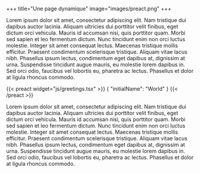 +++
title="Une page dynamique"
image="images/preact.png"
+++

Lorem ipsum dolor sit amet, consectetur adipiscing elit. Nam tristique dui dapibus auctor lacinia. Aliquam ultricies dui porttitor velit finibus, eget dictum orci vehicula. Mauris id accumsan nisi, quis porttitor quam. Morbi sed sapien et leo fermentum dictum. Nunc tincidunt enim non orci luctus molestie. Integer sit amet consequat lectus. Maecenas tristique mollis efficitur. Praesent condimentum scelerisque tristique. Aliquam vitae lacus nibh. Phasellus ipsum lectus, condimentum eget dapibus at, dignissim at urna. Suspendisse tincidunt augue mauris, eu molestie lorem dapibus in. Sed orci odio, faucibus vel lobortis eu, pharetra ac lectus. Phasellus et dolor at ligula rhoncus commodo.

{{< preact widget="js/greetings.tsx" >}}
{
  "initialName": "World"
}
{{< /preact >}}

Lorem ipsum dolor sit amet, consectetur adipiscing elit. Nam tristique dui dapibus auctor lacinia. Aliquam ultricies dui porttitor velit finibus, eget dictum orci vehicula. Mauris id accumsan nisi, quis porttitor quam. Morbi sed sapien et leo fermentum dictum. Nunc tincidunt enim non orci luctus molestie. Integer sit amet consequat lectus. Maecenas tristique mollis efficitur. Praesent condimentum scelerisque tristique. Aliquam vitae lacus nibh. Phasellus ipsum lectus, condimentum eget dapibus at, dignissim at urna. Suspendisse tincidunt augue mauris, eu molestie lorem dapibus in. Sed orci odio, faucibus vel lobortis eu, pharetra ac lectus. Phasellus et dolor at ligula rhoncus commodo.
